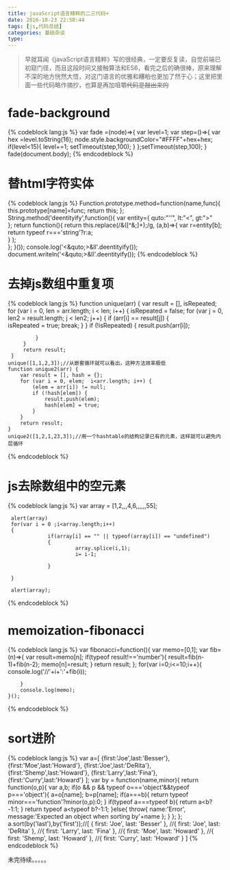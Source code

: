 ```yaml
---
title: javaScript语言精粹的二三代码+
date: 2016-10-23 22:58:44
tags: [js,代码总结]
categories: 基础杂谈
type:
---
```



> 早就耳闻《javaScript语言精粹》写的很经典，一定要反复读，自觉前端已初窥门径，而且这段时间又接触算法和ES6，看完之后的确很棒，原来理解不深的地方恍然大悟，对这门语言的优雅和糟粕也更加了然于心；这里把里面一些代码略作摘抄，也算是再加咀嚼<delete>~~代码是敲出来的~~</delete>

# fade-background #
{% codeblock lang:js %}
	var fade =(node)=>{
	var level=1;
	var step=()=>{
	    var hex =level.toString(16);
	    node.style.backgroundColor="#FFFF"+hex+hex;
	    if(level<15){
	       level+=1;
	       setTimeout(step,100);
	    }
	 };setTimeout(step,100);
	}
	fade(document.body);
{% endcodeblock %}
<!-- more -->
# 替html字符实体 #
{% codeblock lang:js %}
	Function.prototype.method=function(name,func){
	       this.prototype[name]=func;
	       return this;
	};
	String.method('deentityify',function(){
	       var entity={
	           quto:"''",
	           lt:"<",
	           gt:">"  
	  };
	  return function(){
	        return this.replace(/&([^&;]+);/g,
	               (a,b)=>{
	                    var r=entity[b];
	                    return typeof r==='string'?r:a;        
	              }
	             );        
	  };
	}());
	console.log('&lt;&quto;&gt;&ll'.deentityify());
	document.writeln('&lt;&quto;&gt;&ll'.deentityify());
{% endcodeblock %}
# 去掉js数组中重复项 #
{% codeblock lang:js %}
	function unique(arr) {
	      var result = [], isRepeated;
	      for (var i = 0, len = arr.length; i < len; i++) {
	          isRepeated = false;
	          for (var j = 0, len2 = result.length; j < len2; j++) {
	              if (arr[i] == result[j]) {   
	                  isRepeated = true;
	                 break;
	              }
	         }
	         if (!isRepeated) {
	             result.push(arr[i]);
	            
	         }
	     }
	     return result;
	 }
	unique([1,1,2,3]);//从嵌套循环就可以看出，这种方法效率极低
	function unique2(arr) {
	    var result = [], hash = {};
	    for (var i = 0, elem;  i<arr.length; i++) {
	        (elem = arr[i]) != null;
	        if (!hash[elem]) {
	            result.push(elem);
	            hash[elem] = true;
	        }
	    }
	    return result;
	}
	unique2([1,2,1,23,3]);//用一个hashtable的结构记录已有的元素，这样就可以避免内层循环
{% endcodeblock %}
# js去除数组中的空元素 #
{% codeblock lang:js %}
	 var array = [1,2,,,4,6,,,,,,55];
	  
	 alert(array)
	 for(var i = 0 ;i<array.length;i++)
	 {
	             if(array[i] == "" || typeof(array[i]) == "undefined")
	             {
	                      array.splice(i,1);
	                      i= i-1;
	                  
	             }
	              
	 }
	  
	 alert(array);
{% endcodeblock %}
# memoization-fibonacci #
{% codeblock lang:js %}
	var fibonacci=function(){
	    var memo=[0,1];
	    var fib=(n)=>{
	        var result=memo[n];
	        if(typeof result!=='number'){
	            result=fib(n-1)+fib(n-2);
	            memo[n]=result;
	        }
	             return result;
	   };
		for(var i=0;i<=10;i++){
		   console.log('//'+i+':'+fib(i));
		   
		}
		console.log(memo);
	}();
{% endcodeblock %}
# sort进阶 #
{% codeblock lang:js %}
	var a=[
		  {first:'Joe',last:'Besser'},
		  {first:'Moe',last:'Howard'},
		  {first:'Joe',last:'DeRita'},
		  {first:'Shemp',last:'Howard'},
		  {first:'Larry',last:'Fina'},
		  {first:'Curry',last:'Howard'}
		];
	var by = function(name,minor){
		return function(o,p){
			var a,b;
			if(o && p && typeof o==='object'&&typeof p==='object'){
				a=o[name];
				b=p[name];
				if(a===b){
					return typeof minor==='function'?minor(o,p):0;
				}
				if(typeof a===typeof b){
					return a<b?-1:1;
				}
				return typeof a<typeof b?-1:1;
			}else{
				throw{
					name:'Error',
					message:'Expected an object when sorting by'+name
				};
			}
		};
	};
	a.sort(by('last'),by('first'));//[ { first: 'Joe', last: 'Besser' },
								   //{ first: 'Joe', last: 'DeRita' },
								   //{ first: 'Larry', last: 'Fina' },
								   //{ first: 'Moe', last: 'Howard' },
								   //{ first: 'Shemp', last: 'Howard' },
								   //{ first: 'Curry', last: 'Howard' } ]
{% endcodeblock %}

未完待续。。。。。